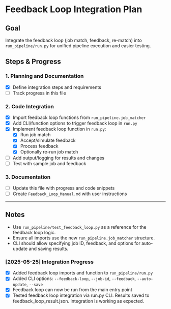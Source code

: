 # Feedback Loop Integration Plan

## Goal
Integrate the feedback loop (job match, feedback, re-match) into `run_pipeline/run.py` for unified pipeline execution and easier testing.

## Steps & Progress

### 1. Planning and Documentation
- [x] Define integration steps and requirements
- [ ] Track progress in this file

### 2. Code Integration
- [x] Import feedback loop functions from `run_pipeline.job_matcher`
- [x] Add CLI/function options to trigger feedback loop in `run.py`
- [x] Implement feedback loop function in `run.py`:
    - [x] Run job match
    - [x] Accept/simulate feedback
    - [x] Process feedback
    - [x] Optionally re-run job match
- [ ] Add output/logging for results and changes
- [ ] Test with sample job and feedback

### 3. Documentation
- [ ] Update this file with progress and code snippets
- [ ] Create `Feedback_Loop_Manual.md` with user instructions

---

## Notes
- Use `run_pipeline/test_feedback_loop.py` as a reference for the feedback loop logic.
- Ensure all imports use the new `run_pipeline.job_matcher` structure.
- CLI should allow specifying job ID, feedback, and options for auto-update and saving results.

### [2025-05-25] Integration Progress
- [x] Added feedback loop imports and function to `run_pipeline/run.py`
- [x] Added CLI options: `--feedback-loop`, `--job-id`, `--feedback`, `--auto-update`, `--save`
- [x] Feedback loop can now be run from the main entry point
- [x] Tested feedback loop integration via run.py CLI. Results saved to feedback_loop_result.json. Integration is working as expected.
